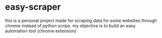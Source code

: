 # easy-scraper
this is a personal project made for scraping data for some websites through chrome instead of python scrips. my objective is to build an easy automation tool (chrome extension)
